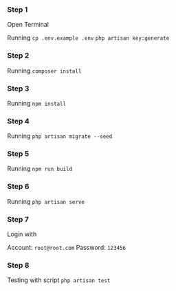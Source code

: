 ### Step 1
Open Terminal

Running
``cp .env.example .env``
``php artisan key:generate``

### Step 2

Running
``composer install``

### Step 3

Running
``npm install``

### Step 4

Running
``php artisan migrate --seed``

### Step 5

Running
``npm run build``

### Step 6

Running
``php artisan serve``


### Step 7

Login with 

Account: `root@root.com` 
Password: `123456`


### Step 8

Testing with script
``php artisan test``
